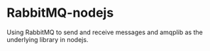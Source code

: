 # RabbitMQ-nodejs
Using RabbitMQ to send and receive messages and amqplib as the underlying library in nodejs.

